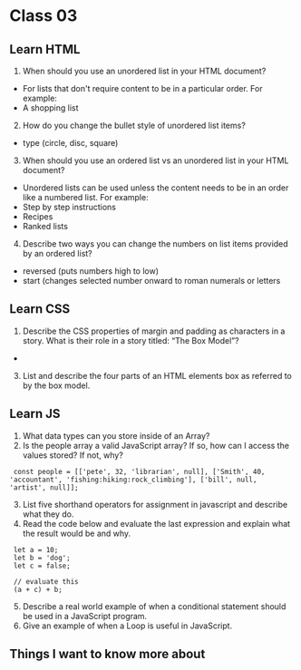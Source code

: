 # Class 03

## Learn HTML

1. When should you use an unordered list in your HTML document? 
 - For lists that don't require content to be in a particular order. For example:
 - A shopping list

2. How do you change the bullet style of unordered list items?
 - type (circle, disc, square)

3. When should you use an ordered list vs an unordered list in your HTML document?
 - Unordered lists can be used unless the content needs to be in an order like a numbered list. For example:
 - Step by step instructions
 - Recipes
 - Ranked lists

4. Describe two ways you can change the numbers on list items provided by an ordered list?
 - reversed (puts numbers high to low)
 - start (changes selected number onward to roman numerals or letters

## Learn CSS

1. Describe the CSS properties of margin and padding as characters in a story. What is their role in a story titled: “The Box Model”?
 - 
3. List and describe the four parts of an HTML elements box as referred to by the box model.

## Learn JS

1. What data types can you store inside of an Array?
2. Is the people array a valid JavaScript array? If so, how can I access the values stored? If not, why?

```
 const people = [['pete', 32, 'librarian', null], ['Smith', 40, 'accountant', 'fishing:hiking:rock_climbing'], ['bill', null, 'artist', null]];
```

3. List five shorthand operators for assignment in javascript and describe what they do.
4. Read the code below and evaluate the last expression and explain what the result would be and why.
```
 let a = 10;
 let b = 'dog';
 let c = false;

 // evaluate this
 (a + c) + b;
```
 
5. Describe a real world example of when a conditional statement should be used in a JavaScript program.
6. Give an example of when a Loop is useful in JavaScript.

## Things I want to know more about
